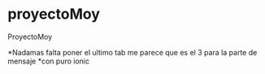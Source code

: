 # proyectoMoy
ProyectoMoy


*Nadamas falta poner el ultimo tab me parece que es el 3 para la parte de mensaje
*con puro ionic
